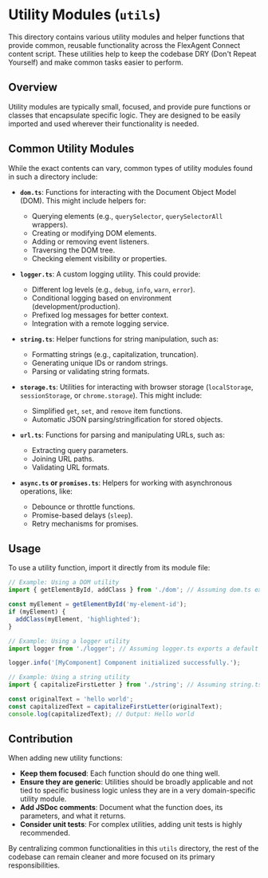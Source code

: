# Utility Modules (`utils`)

This directory contains various utility modules and helper functions that provide common, reusable functionality across the FlexAgent Connect content script. These utilities help to keep the codebase DRY (Don't Repeat Yourself) and make common tasks easier to perform.

## Overview

Utility modules are typically small, focused, and provide pure functions or classes that encapsulate specific logic. They are designed to be easily imported and used wherever their functionality is needed.

## Common Utility Modules

While the exact contents can vary, common types of utility modules found in such a directory include:

- **`dom.ts`**: Functions for interacting with the Document Object Model (DOM). This might include helpers for:
    - Querying elements (e.g., `querySelector`, `querySelectorAll` wrappers).
    - Creating or modifying DOM elements.
    - Adding or removing event listeners.
    - Traversing the DOM tree.
    - Checking element visibility or properties.

- **`logger.ts`**: A custom logging utility. This could provide:
    - Different log levels (e.g., `debug`, `info`, `warn`, `error`).
    - Conditional logging based on environment (development/production).
    - Prefixed log messages for better context.
    - Integration with a remote logging service.

- **`string.ts`**: Helper functions for string manipulation, such as:
    - Formatting strings (e.g., capitalization, truncation).
    - Generating unique IDs or random strings.
    - Parsing or validating string formats.

- **`storage.ts`**: Utilities for interacting with browser storage (`localStorage`, `sessionStorage`, or `chrome.storage`). This might include:
    - Simplified `get`, `set`, and `remove` item functions.
    - Automatic JSON parsing/stringification for stored objects.

- **`url.ts`**: Functions for parsing and manipulating URLs, such as:
    - Extracting query parameters.
    - Joining URL paths.
    - Validating URL formats.

- **`async.ts` or `promises.ts`**: Helpers for working with asynchronous operations, like:
    - Debounce or throttle functions.
    - Promise-based delays (`sleep`).
    - Retry mechanisms for promises.

## Usage

To use a utility function, import it directly from its module file:

```typescript
// Example: Using a DOM utility
import { getElementById, addClass } from './dom'; // Assuming dom.ts exists

const myElement = getElementById('my-element-id');
if (myElement) {
  addClass(myElement, 'highlighted');
}

// Example: Using a logger utility
import logger from './logger'; // Assuming logger.ts exports a default logger instance

logger.info('[MyComponent] Component initialized successfully.');

// Example: Using a string utility
import { capitalizeFirstLetter } from './string'; // Assuming string.ts exists

const originalText = 'hello world';
const capitalizedText = capitalizeFirstLetter(originalText);
console.log(capitalizedText); // Output: Hello world
```

## Contribution

When adding new utility functions:

- **Keep them focused**: Each function should do one thing well.
- **Ensure they are generic**: Utilities should be broadly applicable and not tied to specific business logic unless they are in a very domain-specific utility module.
- **Add JSDoc comments**: Document what the function does, its parameters, and what it returns.
- **Consider unit tests**: For complex utilities, adding unit tests is highly recommended.

By centralizing common functionalities in this `utils` directory, the rest of the codebase can remain cleaner and more focused on its primary responsibilities.
